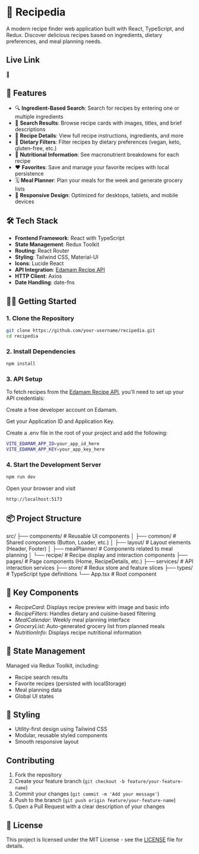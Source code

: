 # 🍳 Recipedia

A modern recipe finder web application built with React, TypeScript, and Redux. Discover delicious recipes based on ingredients, dietary preferences, and meal planning needs.

## Live Link

🔗

## 🚀 Features

- 🔍 **Ingredient-Based Search**: Search for recipes by entering one or multiple ingredients
- 📄 **Search Results**: Browse recipe cards with images, titles, and brief descriptions
- 📖 **Recipe Details**: View full recipe instructions, ingredients, and more
- 🌿 **Dietary Filters**: Filter recipes by dietary preferences (vegan, keto, gluten-free, etc.)
- 🍎 **Nutritional Information**: See macronutrient breakdowns for each recipe
- ❤️ **Favorites**: Save and manage your favorite recipes with local persistence
- 🗓 **Meal Planner**: Plan your meals for the week and generate grocery lists
- 📱 **Responsive Design**: Optimized for desktops, tablets, and mobile devices

## 🛠 Tech Stack

- **Frontend Framework**: React with TypeScript
- **State Management**: Redux Toolkit
- **Routing**: React Router
- **Styling**: Tailwind CSS, Material-UI
- **Icons**: Lucide React
- **API Integration**: [Edamam Recipe API](https://developer.edamam.com/)
- **HTTP Client**: Axios
- **Date Handling**: date-fns

## 🏃‍♂ Getting Started

### 1. Clone the Repository

```bash
git clone https://github.com/your-username/recipedia.git
cd recipedia
```

### 2. Install Dependencies

```bash
npm install
```

### 3. API Setup

To fetch recipes from the [Edamam Recipe API](https://developer.edamam.com/), you'll need to set up your API credentials:

Create a free developer account on Edamam.

Get your Application ID and Application Key.

Create a .env file in the root of your project and add the following:

```bash
VITE_EDAMAM_APP_ID=your_app_id_here
VITE_EDAMAM_APP_KEY=your_app_key_here
```

### 4. Start the Development Server

```bash
npm run dev
```

Open your browser and visit

```bash
http://localhost:5173
```

## 📦 Project Structure

src/
├── components/ # Reusable UI components
│ ├── common/ # Shared components (Button, Loader, etc.)
│ ├── layout/ # Layout elements (Header, Footer)
│ ├── mealPlanner/ # Components related to meal planning
│ └── recipe/ # Recipe display and interaction components
├── pages/ # Page components (Home, RecipeDetails, etc.)
├── services/ # API interaction services
├── store/ # Redux store and feature slices
├── types/ # TypeScript type definitions
└── App.tsx # Root component

## 🔑 Key Components

- _RecipeCard_: Displays recipe preview with image and basic info
- _RecipeFilters_: Handles dietary and cuisine-based filtering
- _MealCalendar_: Weekly meal planning interface
- _GroceryList_: Auto-generated grocery list from planned meals
- _NutritionInfo_: Displays recipe nutritional information

## 🔄 State Management

Managed via Redux Toolkit, including:

- Recipe search results
- Favorite recipes (persisted with localStorage)
- Meal planning data
- Global UI states

## 🎨 Styling

- Utility-first design using Tailwind CSS
- Modular, reusable styled components
- Smooth responsive layout

## Contributing

1. Fork the repository
2. Create your feature branch (`git checkout -b feature/your-feature-name`)
3. Commit your changes (`git commit -m 'Add your message'`)
4. Push to the branch (`git push origin feature/your-feature-name`)
5. Open a Pull Request with a clear description of your changes

## 📝 License

This project is licensed under the MIT License - see the [LICENSE](LICENSE) file for details.
